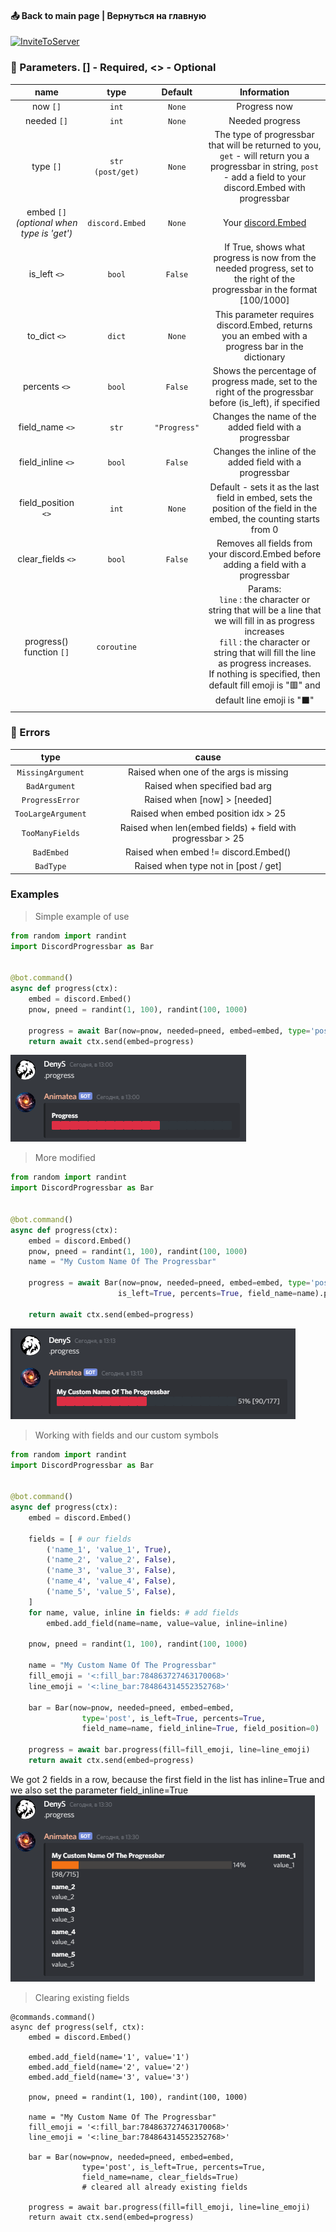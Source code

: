 #### 📤 Back to main page | Вернуться на главную
[![InviteToServer](https://img.shields.io/badge/-Main_page-2f3136?style=for-the-badge&logo=github)](https://github.com/Animatea/DiscordProgressbar/blob/main/README.md)

### 📖 Parameters. [] - Required, <> - Optional
|           name            |                     type                    |   Default  |                           Information                               |
|:-------------------------:|:-------------------------------------------:|:----------:|:-------------------------------------------------------------------:|
|          now `[]`         |                    `int`                    |   `None`   | Progress now
|         needed `[]`       |                    `int`                    |   `None`   | Needed progress
|          type `[]`        |               `str (post/get)`              |   `None`   | The type of progressbar that will be returned to you, `get` - will return you a progressbar in string, `post` - add a field to your discord.Embed with progressbar
|    embed `[]` *(optional when type is 'get')* | `discord.Embed`         |   `None`   | Your [discord.Embed](https://discordpy.readthedocs.io/en/latest/api.html#discord.Embed)
|         is_left `<>`      |                    `bool`                   |   `False`  | If True, shows what progress is now from the needed progress, set to the right of the progressbar in the format [100/1000]
|         to_dict `<>`      |                    `dict`                   |   `None`   | This parameter requires discord.Embed, returns you an embed with a progress bar in the dictionary
|        percents `<>`      |                    `bool`                   |   `False`  | Shows the percentage of progress made, set to the right of the progressbar before (is_left), if specified
|       field_name `<>`     |                    `str`                    |`"Progress"`| Changes the name of the added field with a progressbar
|      field_inline `<>`    |                    `bool`                   |   `False`  | Changes the inline of the added field with a progressbar
|     field_position `<>`   |                    `int`                    |   `None`   | Default - sets it as the last field in embed, sets the position of the field in the embed, the counting starts from 0
|      clear_fields `<>`    |                    `bool`                   |   `False`  | Removes all fields from your discord.Embed before adding a field with a progressbar
|    progress() function `[]`|                 `coroutine`                |            | Params:<br>`line` : the character or string that will be a line that we will fill in as progress increases<br> `fill` : the character or string that will fill the line as progress increases.<br>If nothing is specified, then default fill emoji is ":red_square:" and default line emoji is ":black_large_square:"

### 💢 Errors
|         type              |                    cause                    |
|:-------------------------:|:-------------------------------------------:|
|      `MissingArgument`    |   Raised when one of the args is missing    |
|       `BadArgument`       |      Raised when specified bad arg          |
|       `ProgressError`     |      Raised when [now] > [needed]           |
|      `TooLargeArgument`   |      Raised when embed position idx > 25    |
|       `TooManyFields`     | Raised when len(embed fields) + field with progressbar > 25  |
|         `BadEmbed`        |     Raised when embed != discord.Embed()    |
|         `BadType`         |      Raised when type not in [post / get]   |

### Examples

> Simple example of use

```py
from random import randint
import DiscordProgressbar as Bar


@bot.command()
async def progress(ctx):
    embed = discord.Embed()
    pnow, pneed = randint(1, 100), randint(100, 1000)

    progress = await Bar(now=pnow, needed=pneed, embed=embed, type='post').progress()
    return await ctx.send(embed=progress)
```
[![Header](https://github.com/Animatea/DiscordProgressbar/blob/main/assets/example1.png)]()

> More modified

```py
from random import randint
import DiscordProgressbar as Bar


@bot.command()
async def progress(ctx):
    embed = discord.Embed()
    pnow, pneed = randint(1, 100), randint(100, 1000)
    name = "My Custom Name Of The Progressbar"

    progress = await Bar(now=pnow, needed=pneed, embed=embed, type='post',
                        is_left=True, percents=True, field_name=name).progress()

    return await ctx.send(embed=progress)
```
[![Header](https://github.com/Animatea/DiscordProgressbar/blob/main/assets/example2.png)]()

> Working with fields and our custom symbols

```py
from random import randint
import DiscordProgressbar as Bar


@bot.command()
async def progress(ctx):
    embed = discord.Embed()

    fields = [ # our fields
        ('name_1', 'value_1', True),
        ('name_2', 'value_2', False),
        ('name_3', 'value_3', False),
        ('name_4', 'value_4', False),
        ('name_5', 'value_5', False),
    ]
    for name, value, inline in fields: # add fields
        embed.add_field(name=name, value=value, inline=inline)

    pnow, pneed = randint(1, 100), randint(100, 1000)

    name = "My Custom Name Of The Progressbar"
    fill_emoji = '<:fill_bar:784863727463170068>'
    line_emoji = '<:line_bar:784864314552352768>'

    bar = Bar(now=pnow, needed=pneed, embed=embed,
                type='post', is_left=True, percents=True,
                field_name=name, field_inline=True, field_position=0)

    progress = await bar.progress(fill=fill_emoji, line=line_emoji)
    return await ctx.send(embed=progress)
```
We got 2 fields in a row, because the first field in the list has inline=True and we also set the parameter field_inline=True
[![Header](https://github.com/Animatea/DiscordProgressbar/blob/main/assets/example3.png)]()

> Clearing existing fields

```
@commands.command()
async def progress(self, ctx):
    embed = discord.Embed()

    embed.add_field(name='1', value='1')
    embed.add_field(name='2', value='2')
    embed.add_field(name='3', value='3')

    pnow, pneed = randint(1, 100), randint(100, 1000)

    name = "My Custom Name Of The Progressbar"
    fill_emoji = '<:fill_bar:784863727463170068>'
    line_emoji = '<:line_bar:784864314552352768>'

    bar = Bar(now=pnow, needed=pneed, embed=embed,
                type='post', is_left=True, percents=True,
                field_name=name, clear_fields=True)
                # cleared all already existing fields

    progress = await bar.progress(fill=fill_emoji, line=line_emoji)
    return await ctx.send(embed=progress)
```
